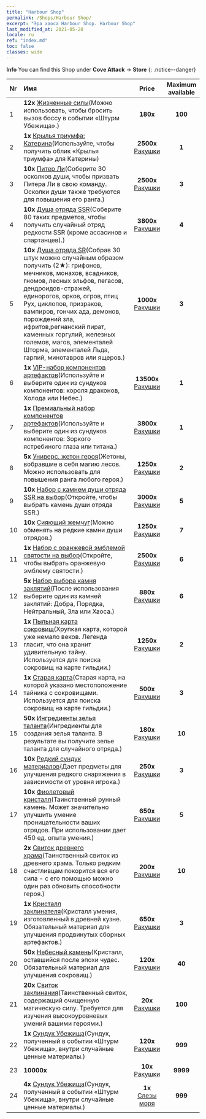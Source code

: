 ```yaml
---
title: "Harbour Shop"
permalink: /Shops/Harbour Shop/
excerpt: "Эра хаоса Harbour Shop. Harbour Shop"
last_modified_at: 2021-05-28
locale: ru
ref: "index.md"
toc: false
classes: wide
---
```


**Info** You can find this Shop under **Cove Attack** -> **Store** 
{: .notice--danger}

  |  Nr  |      Имя      |         Price        |   Maximum available      |
  |:-----|:---------------|:--------------------:|:------------------------:|
  | 1 |  **12x** [Жизненные силы](/ItemsRU/con_954/)(Можно использовать, чтобы бросить вызов боссу в событии «Штурм Убежища».) |  **180x** <i class="fas fa-gem"/>  | **100** |
  | 2 |  **1x** [Крылья триумфа: Катерина](/ItemsRU/con_1032/)(Используйте, чтобы получить облик «Крылья триумфа» для Катерины) |  **2500x** [Ракушки](/ItemsRU/con_950/)  | **1** |
  | 3 |  **10x** [Питер Ли](/ItemsRU/her_397/)(Соберите 30 осколков души, чтобы призвать Питера Ли в свою команду. Осколки души также требуются для повышения его ранга.) |  **2500x** [Ракушки](/ItemsRU/con_950/)  | **3** |
  | 4 |  **10x** [Душа отряда SSR](/ItemsRU/con_535/)(Соберите 80 таких предметов, чтобы получить случайный отряд редкости SSR (кроме ассасинов и спартанцев).) |  **3800x** [Ракушки](/ItemsRU/con_950/)  | **4** |
  | 5 |  **10x** [Душа отряда SR](/ItemsRU/con_534/)(Собрав 30 штук можно случайным образом получить (2★): грифонов, мечников, монахов, всадников, гномов, лесных эльфов, пегасов, дендроидов-стражей, единорогов, орков, огров, птиц Рух, циклопов, призраков, вампиров, гончих ада, демонов, порождений зла, ифритов,регнанский пират, каменных горгулий, железных големов, магов, элементалей Шторма, элементалей Льда, гарпий, минотавров или ящеров.) |  **1000x** [Ракушки](/ItemsRU/con_950/)  | **3** |
  | 6 |  **1x** [VIP-набор компонентов артефактов](/ItemsRU/con_1740/)(Используйте и выберите один из сундуков компонентов: короля драконов, Холода или Небес.) |  **13500x** [Ракушки](/ItemsRU/con_950/)  | **1** |
  | 7 |  **1x** [Премиальный набор компонентов артефактов](/ItemsRU/con_1433/)(Используйте и выберите один из сундуков компонентов: Зоркого ястребиного глаза или титана.) |  **3800x** [Ракушки](/ItemsRU/con_950/)  | **1** |
  | 8 |  **5x** [Универс. жетон героя](/ItemsRU/her_358/)(Жетоны, вобравшие в себя магию лесов. Можно использовать для повышения ранга любого героя.) |  **1250x** [Ракушки](/ItemsRU/con_950/)  | **2** |
  | 9 |  **10x** [Набор с камнем души отряда SSR на выбор](/ItemsRU/con_1105/)(Откройте, чтобы выбрать камень души отряда SSR.) |  **3000x** [Ракушки](/ItemsRU/con_950/)  | **5** |
  | 10 |  **10x** [Сияющий жемчуг](/ItemsRU/con_527/)(Можно обменять на редкие камни души отрядов.) |  **1250x** [Ракушки](/ItemsRU/con_950/)  | **7** |
  | 11 |  **1x** [Набор с оранжевой эмблемой святости на выбор](/ItemsRU/con_1104/)(Откройте, чтобы выбрать оранжевую эмблему святости.) |  **2500x** [Ракушки](/ItemsRU/con_950/)  | **6** |
  | 12 |  **5x** [Набор выбора камня заклятий](/ItemsRU/con_1480/)(После использования выберите один из камней заклятий: Добра, Порядка, Нейтральный, Зла или Хаоса.) |  **880x** [Ракушки](/ItemsRU/con_950/)  | **6** |
  | 13 |  **1x** [Пыльная карта сокровищ](/ItemsRU/con_1156/)(Хрупкая карта, которой уже немало веков. Легенда гласит, что она хранит удивительную тайну. Используется для поиска сокровищ на карте гильдии.) |  **1250x** [Ракушки](/ItemsRU/con_950/)  | **2** |
  | 14 |  **1x** [Старая карта](/ItemsRU/con_1155/)(Старая карта, на которой указано местоположение тайника с сокровищами. Используется для поиска сокровищ на карте гильдии.) |  **500x** [Ракушки](/ItemsRU/con_950/)  | **3** |
  | 15 |  **50x** [Ингредиенты зелья таланта](/ItemsRU/con_1120/)(Ингредиенты для создания зелья таланта. В результате вы получите зелье таланта для случайного отряда.) |  **180x** [Ракушки](/ItemsRU/con_950/)  | **10** |
  | 16 |  **10x** [Редкий сундук материалов](/ItemsRU/con_757/)(Дает предметы для улучшения редкого снаряжения в зависимости от уровня игрока.) |  **250x** [Ракушки](/ItemsRU/con_950/)  | **3** |
  | 17 |  **10x** [Фиолетовый кристалл](/ItemsRU/con_720/)(Таинственный рунный камень. Может значительно улучшить умение проницательности ваших отрядов. При использовании дает 450 ед. опыта умения.) |  **650x** [Ракушки](/ItemsRU/con_950/)  | **5** |
  | 18 |  **2x** [Свиток древнего храма](/ItemsRU/con_697/)(Таинственный свиток из древнего храма. Только редким счастливцам покорится вся его сила - с его помощью можно один раз обновить способности героя.) |  **200x** [Ракушки](/ItemsRU/con_950/)  | **10** |
  | 19 |  **1x** [Кристалл заклинателя](/ItemsRU/art_189/)(Кристалл умения, изготовленный в древней кузне. Обязательный материал для улучшения продвинутых сборных артефактов.) |  **650x** [Ракушки](/ItemsRU/con_950/)  | **3** |
  | 20 |  **50x** [Небесный камень](/ItemsRU/art_188/)(Кристалл, оставшийся после эпохи чудес. Обязательный материал для улучшения сокровищ.) |  **120x** [Ракушки](/ItemsRU/con_950/)  | **40** |
  | 21 |  **20x** [Свиток заклинания](/ItemsRU/con_694/)(Таинственный свиток, содержащий очищенную магическую силу. Требуется для изучения высокоуровневых умений вашими героями.) |  **20x** [Ракушки](/ItemsRU/con_950/)  | **100** |
  | 22 |  **1x** [Сундук Убежища](/ItemsRU/con_1093/)(Сундук, полученный в событии «Штурм Убежища», внутри случайные ценные материалы.) |  **120x** [Ракушки](/ItemsRU/con_950/)  | **999** |
  | 23 |  **10000x** <i class="fas fa-coins"/> |  **10x** [Ракушки](/ItemsRU/con_950/)  | **9999** |
  | 24 |  **4x** [Сундук Убежища](/ItemsRU/con_1093/)(Сундук, полученный в событии «Штурм Убежища», внутри случайные ценные материалы.) |  **1x** [Слезы моря](/ItemsRU/con_955/)  | **999** |
